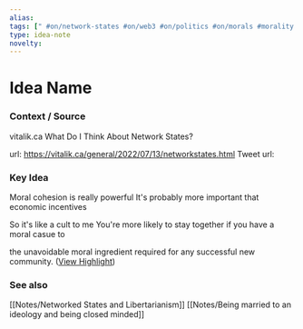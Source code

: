 ```yaml
---
alias: 
tags: [" #on/network-states #on/web3 #on/politics #on/morals #morality  "]
type: idea-note
novelty: 
---
```

# Idea Name

### Context / Source
vitalik.ca
What Do I Think About Network States?

url: https://vitalik.ca/general/2022/07/13/networkstates.html
Tweet url: 

### Key Idea

Moral cohesion is really powerful
It's probably more important that economic incentives

So it's like a cult to me
You're more likely to stay together if you have a moral casue to

the unavoidable moral ingredient required for any successful new community. ([View Highlight](https://instapaper.com/read/1522307276/20088737))

### See also
[[Notes/Networked States and Libertarianism]]
[[Notes/Being married to an ideology and being closed minded]]